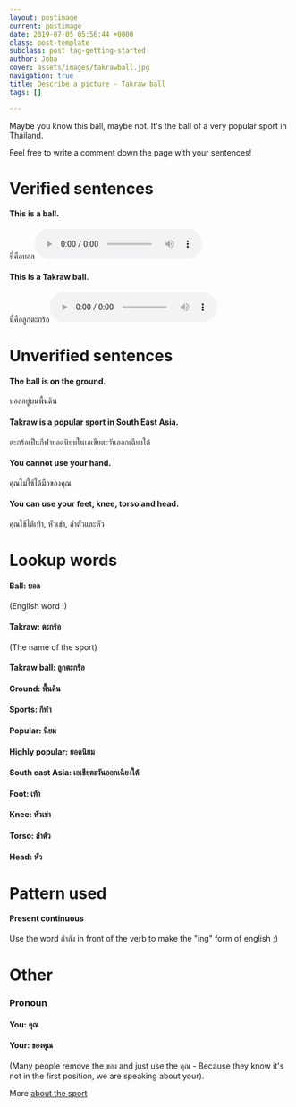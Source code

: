 ```yaml
---
layout: postimage
current: postimage
date: 2019-07-05 05:56:44 +0000
class: post-template
subclass: post tag-getting-started
author: Joba
cover: assets/images/takrawball.jpg
navigation: true
title: Describe a picture - Takraw ball
tags: []

---
```

Maybe you know this ball, maybe not. It's the ball of a very popular sport in Thailand.

Feel free to write a comment down the page with your sentences!

# Verified sentences

#### This is a ball.

<span class="blue">นี่คือบอล</span><audio controls preload src="assets/sound/นี่คือบอล.mp3">

#### This is a Takraw ball.

<span class="blue">นี่คือลูกตะกร้อ</span><audio controls preload src="assets/sound/นี่คือลูกตะกร้อ.mp3">

# Unverified sentences

#### The ball is on the ground.

<span class="blue">บอลอยู่บนพื้นดิน</span>

#### Takraw is a popular sport in South East Asia.

<span class="blue">ตะกร้อเป็นกีฬายอดนิยมในเอเชียตะวันออกเฉียงใต้</span>

#### You cannot use your hand.

<span class="blue">คุณไม่ใช้ได้มือของคุณ</span>

#### You can use your feet, knee, torso and head.

<span class="blue">คุณใช้ได้เท้า, หัวเข่า, ลำตัวและหัว</span>

# Lookup words

#### Ball: <span class="blue">บอล</span>

(English word !)

#### Takraw: <span class="blue">ตะกร้อ</span>

(The name of the sport)

#### Takraw ball: <span class="blue">ลูกตะกร้อ</span>

#### Ground: <span class="blue">พื้นดิน</span>

#### Sports: <span class="blue">กีฬา</span>

#### Popular: <span class="blue">นิยม</span>

#### Highly popular: <span class="blue">ยอดนิยม</span>

#### South east Asia: <span class="blue">เอเชียตะวันออกเฉียงใต้</span>

#### Foot: <span class="blue">เท้า</span>

#### Knee: <span class="blue">หัวเข่า</span>

#### Torso: <span class="blue">ลำตัว</span>

#### Head: <span class="blue">หัว</span>

# Pattern used

#### Present continuous

Use the word <span class="blue">กำลัง</span> in front of the verb to make the "ing" form of english ;)

# Other

### Pronoun

#### You: <span class="blue">คุณ</span>

#### Your: <span class="blue">ของคุณ</span> 

(Many people remove the ของ and just use the คุณ - Because they know it's not in the first position, we are speaking about your). 

More [about the sport ](https://en.wikipedia.org/wiki/Sepak_takraw "Wikipage")

<br/><br/>